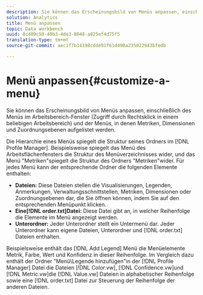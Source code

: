```yaml
---
description: Sie können das Erscheinungsbild von Menüs anpassen, einschließlich des Menüs im Arbeitsbereich-Fenster (Zugriff durch Rechtsklick in einem beliebigen Arbeitsbereich) und der Menüs, in denen Metriken, Dimensionen und Zuordnungsebenen aufgelistet werden.
solution: Analytics
title: Menü anpassen
topic: Data workbench
uuid: 8c409c50-40b3-4de3-8048-a825ef4d75f5
translation-type: tm+mt
source-git-commit: aec1f7b14198cdde91f61d490a235022943bfedb

---
```



# Menü anpassen{#customize-a-menu}

Sie können das Erscheinungsbild von Menüs anpassen, einschließlich des Menüs im Arbeitsbereich-Fenster (Zugriff durch Rechtsklick in einem beliebigen Arbeitsbereich) und der Menüs, in denen Metriken, Dimensionen und Zuordnungsebenen aufgelistet werden.

Die Hierarchie eines Menüs spiegelt die Struktur seines Ordners im [!DNL Profile Manager]. Beispielsweise spiegelt das Menü des Arbeitsflächenfensters die Struktur des Menüverzeichnisses wider, und das Menü &quot;Metriken&quot;spiegelt die Struktur des Ordners &quot;Metriken&quot;wider. Für jedes Menü kann der entsprechende Ordner die folgenden Elemente enthalten:

* **Dateien:** Diese Dateien stellen die Visualisierungen, Legenden, Anmerkungen, Verwaltungsschnittstellen, Metriken, Dimensionen oder Zuordnungsebenen dar, die Sie öffnen können, indem Sie auf den entsprechenden Menüpunkt klicken.
* **Eine[!DNL order.txt]Datei:** Diese Datei gibt an, in welcher Reihenfolge die Elemente im Menü angezeigt werden.
* **Unterordner:** Jeder Unterordner stellt ein Untermenü dar. Jeder Unterordner kann eigene Dateien, Unterordner und [!DNL order.txt] Dateien enthalten.

Beispielsweise enthält das [!DNL Add Legend] Menü die Menüelemente Metrik, Farbe, Wert und Konfidenz in dieser Reihenfolge. Im Vergleich dazu enthält der Ordner &quot;Menü\Legende hinzufügen&quot;in der [!DNL Profile Manager] Datei die Dateien [!DNL Color.vw], [!DNL Confidence.vw]und [!DNL Metric.vw]die [!DNL Value.vw] Dateien in alphabetischer Reihenfolge sowie eine [!DNL order.txt] Datei zur Steuerung der Reihenfolge der anderen Dateien.

